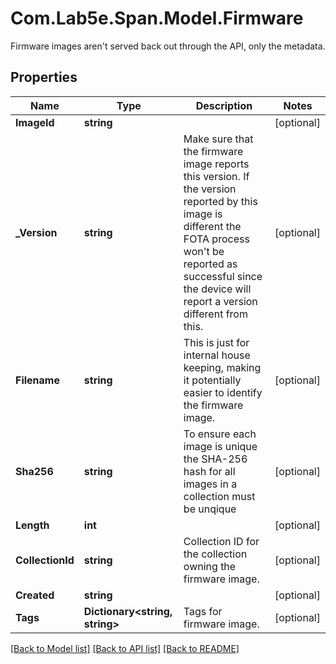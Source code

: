 # Com.Lab5e.Span.Model.Firmware
Firmware images aren't served back out through the API, only the metadata.

## Properties

Name | Type | Description | Notes
------------ | ------------- | ------------- | -------------
**ImageId** | **string** |  | [optional] 
**_Version** | **string** | Make sure that the firmware image reports this version. If the version reported by this image is different the FOTA process won&#39;t be reported as successful since the device will report a version different from this. | [optional] 
**Filename** | **string** | This is just for internal house keeping, making it potentially easier to identify the firmware image. | [optional] 
**Sha256** | **string** | To ensure each image is unique the SHA-256 hash for all images in a collection must be unqique | [optional] 
**Length** | **int** |  | [optional] 
**CollectionId** | **string** | Collection ID for the collection owning the firmware image. | [optional] 
**Created** | **string** |  | [optional] 
**Tags** | **Dictionary&lt;string, string&gt;** | Tags for firmware image. | [optional] 

[[Back to Model list]](../README.md#documentation-for-models) [[Back to API list]](../README.md#documentation-for-api-endpoints) [[Back to README]](../README.md)

